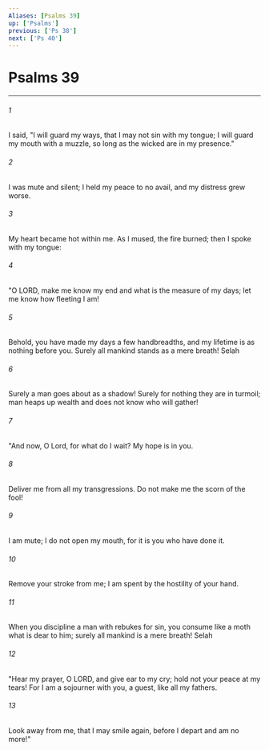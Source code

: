 ```yaml
---
Aliases: [Psalms 39]
up: ['Psalms']
previous: ['Ps 38']
next: ['Ps 40']
---
```

# Psalms 39
***



###### 1 
I said, "I will guard my ways, that I may not sin with my tongue; I will guard my mouth with a muzzle, so long as the wicked are in my presence." 

###### 2 
I was mute and silent; I held my peace to no avail, and my distress grew worse. 

###### 3 
My heart became hot within me. As I mused, the fire burned; then I spoke with my tongue: 

###### 4 
"O LORD, make me know my end and what is the measure of my days; let me know how fleeting I am! 

###### 5 
Behold, you have made my days a few handbreadths, and my lifetime is as nothing before you. Surely all mankind stands as a mere breath! Selah 

###### 6 
Surely a man goes about as a shadow! Surely for nothing they are in turmoil; man heaps up wealth and does not know who will gather! 

###### 7 
"And now, O Lord, for what do I wait? My hope is in you. 

###### 8 
Deliver me from all my transgressions. Do not make me the scorn of the fool! 

###### 9 
I am mute; I do not open my mouth, for it is you who have done it. 

###### 10 
Remove your stroke from me; I am spent by the hostility of your hand. 

###### 11 
When you discipline a man with rebukes for sin, you consume like a moth what is dear to him; surely all mankind is a mere breath! Selah 

###### 12 
"Hear my prayer, O LORD, and give ear to my cry; hold not your peace at my tears! For I am a sojourner with you, a guest, like all my fathers. 

###### 13 
Look away from me, that I may smile again, before I depart and am no more!"
